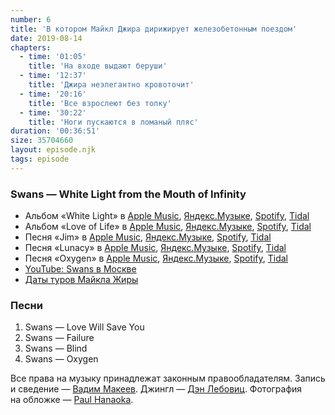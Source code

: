 ```yaml
---
number: 6
title: 'В котором Майкл Джира дирижирует железобетонным поездом'
date: 2019-08-14
chapters:
  - time: '01:05'
    title: 'На входе выдают беруши'
  - time: '12:37'
    title: 'Джира неэлегантно кровоточит'
  - time: '20:16'
    title: 'Все взрослеют без толку'
  - time: '30:22'
    title: 'Ноги пускаются в ломаный пляс'
duration: '00:36:51'
size: 35704660
layout: episode.njk
tags: episode
---
```


### Swans — White Light from the Mouth of Infinity

- Альбом «White Light» в
  [Apple Music](https://music.apple.com/album/1054671832),
  [Яндекс.Музыке](https://music.yandex.ru/album/6215652),
  [Spotify](https://open.spotify.com/album/5sZc6Cya4QYkMLajvoj5Ts),
  [Tidal](https://tidal.com/browse/album/52902543)
- Альбом «Love of Life» в
  [Apple Music](https://music.apple.com/album/1054668297),
  [Яндекс.Музыке](https://music.yandex.ru/album/6219343),
  [Spotify](https://open.spotify.com/album/0Jl1mUW72D8PgVCMI0OmwQ),
  [Tidal](https://tidal.com/browse/album/78633983)
- Песня «Jim» в
  [Apple Music](https://music.apple.com/album/895627622?i=895627665),
  [Яндекс.Музыке](https://music.yandex.ru/album/1747162/track/16011144),
  [Spotify](https://open.spotify.com/track/2mdjoy2k2zvHybQoQvvkHJ),
  [Tidal](https://tidal.com/browse/track/25777392)
- Песня «Lunacy» в
  [Apple Music](https://music.apple.com/album/895626694?i=895626705),
  [Яндекс.Музыке](https://music.yandex.ru/album/1747163/track/16011150),
  [Spotify](https://open.spotify.com/track/4UaQNw4hgvSDftmGxXgJ1j),
  [Tidal](https://tidal.com/browse/track/20170528)
- Песня «Oxygen» в
  [Apple Music](https://music.apple.com/album/836834698?i=836834782),
  [Яндекс.Музыке](https://music.yandex.ru/album/6217182/track/46161437),
  [Spotify](https://open.spotify.com/track/4Xuq7qkAItiEYDAYqwWTOp),
  [Tidal](http://tidal.com/browse/track/28384198)
- [YouTube: Swans в Москве](https://youtu.be/2t29OLChCyw)
- [Даты туров Майкла Жиры](https://younggodrecords.com/pages/tour-dates)

### Песни

1. Swans — Love Will Save You
2. Swans — Failure
3. Swans — Blind
4. Swans — Oxygen

Все права на музыку принадлежат законным правообладателям. Запись и сведение — [Вадим Макеев](https://twitter.com/pepelsbey). Джингл — [Дэн Лебовиц](https://www.youtube.com/channel/UC38A5qHrlc_Zgua7vL4b96w). Фотография на обложке — [Paul Hanaoka](https://unsplash.com/photos/rYchmOEzWlo).

